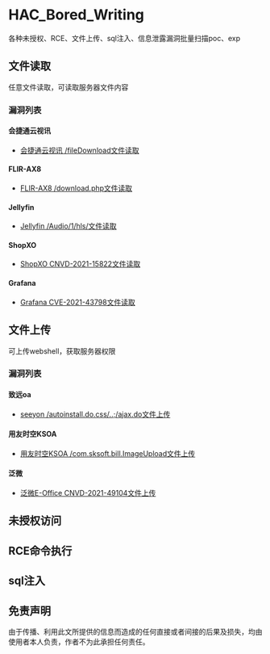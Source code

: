 # HAC_Bored_Writing

各种未授权、RCE、文件上传、sql注入、信息泄露漏洞批量扫描poc、exp


## 文件读取

任意文件读取，可读取服务器文件内容

### 漏洞列表

#### 会捷通云视讯

- [会捷通云视讯 /fileDownload文件读取](./FileRead/会捷通云视讯任意文件读取)

#### FLIR-AX8

- [FLIR-AX8 /download.php文件读取](./FileRead/FLIR-AX8_fileread)

#### Jellyfin

- [Jellyfin /Audio/1/hls/文件读取](./FileRead/CVE-2021-21402Jellyfin任意文件读)

#### ShopXO

- [ShopXO CNVD-2021-15822文件读取](./FileRead/CNVD-2021-15822)

#### Grafana

- [Grafana CVE-2021-43798文件读取](./FileRead/Grafana_fileread)

## 文件上传

可上传webshell，获取服务器权限

### 漏洞列表

#### 致远oa

- [seeyon /autoinstall.do.css/..;/ajax.do文件上传](./Fileupload/seeyon-oa-exp)

#### 用友时空KSOA

- [用友时空KSOA /com.sksoft.bill.ImageUpload文件上传](./Fileupload/KSOA_upload)

#### 泛微

- [泛微E-Office CNVD-2021-49104文件上传](./Fileupload/CNVD-2021-49104)

## 未授权访问



## RCE命令执行


## sql注入

## 免责声明

由于传播、利用此文所提供的信息而造成的任何直接或者间接的后果及损失，均由使用者本人负责，作者不为此承担任何责任。



